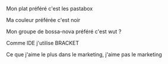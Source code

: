 Mon plat préféré c'est les pastabox

Ma couleur préférée c'est noir

Mon groupe de bossa-nova préféré c'est wut ?

Comme IDE j'utilise BRACKET

Ce que j'aime le plus dans le marketing, j'aime pas le marketing
